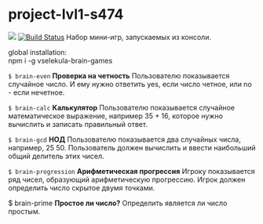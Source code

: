 # project-lvl1-s474
<a href="https://codeclimate.com/github/vselekula/project-lvl1-s450/maintainability"><img src="https://api.codeclimate.com/v1/badges/e4514afe7497bc34037e/maintainability" /></a>
[![Build Status](https://travis-ci.org/vselekula/project-lvl1-s450.svg?branch=master)](https://travis-ci.org/vselekula/project-lvl1-s450)
Набор мини-игр, запускаемых из консоли.

global installation:  
npm i -g vselekula-brain-games 

`$ brain-even`
**Проверка на четность**
Пользователю показывается случайное число. И ему нужно ответить yes, если число четное, или no - если нечетное.

`$ brain-calc`
**Калькулятор**
Пользователю показывается случайное математическое выражение, например 35 + 16, которое нужно вычислить и записать правильный ответ.

`$ brain-gcd`
**НОД**
Пользователю показывается два случайных числа, например, 25 50. Пользователь должен вычислить и ввести наибольший общий делитель этих чисел.

`$ brain-progression`
**Арифметическая прогрессия**
Игроку показывается ряд чисел, образующий арифметическую прогрессию. Игрок должен определить число скрытое двумя точками.


$ brain-prime
**Простое ли число?**
Определить является ли число простым.
